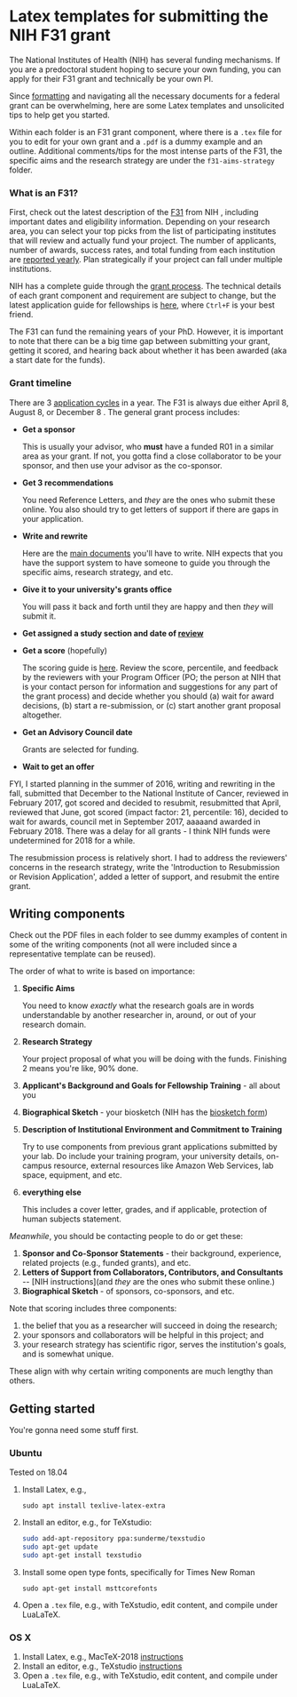 # Latex templates for submitting the NIH F31 grant

The National Institutes of Health (NIH) has several funding mechanisms. If you are a predoctoral student hoping to secure your own funding, you can apply for their F31 grant and technically be your own PI.

 Since [formatting](https://grants.nih.gov/grants/how-to-apply-application-guide/format-and-write/format-attachments.htm#papersizeandmargins) and navigating all the necessary documents for a federal grant can be overwhelming, here are some Latex templates and unsolicited tips to help get you started.
 
 Within each folder is an F31 grant component, where there is a `.tex` file for you to edit for your own grant and a `.pdf` is a dummy example and an outline. Additional comments/tips for the most intense parts of the F31, the specific aims and the research strategy are under the `f31-aims-strategy` folder.
 
### What is an F31?
First, check out the latest description of the [F31](https://grants.nih.gov/grants/guide/pa-files/PA-18-671.html) from NIH , including important dates and eligibility information. Depending on your research area, you can select your top picks from the list of participating institutes that will review and actually fund your project. The number of applicants, number of awards, success rates, and total funding from each institution are [reported yearly](https://report.nih.gov/success_rates/index.aspx). Plan strategically if your project can fall under multiple institutions.

 NIH has a complete guide through the [grant process](https://grants.nih.gov/grants/about_grants.htm). The technical details of each grant component and requirement are subject to change, but the latest application guide for fellowships is [here](https://grants.nih.gov/grants/how-to-apply-application-guide/forms-d/fellowship-forms-d.pdf), where `Ctrl+F` is your best friend.

The F31 can fund the remaining years of your PhD. However, it is important to note that there can be a big time gap between submitting your grant, getting it scored, and hearing back about whether it has been awarded (aka a start date for the funds).

### Grant timeline
There are 3 [application cycles](https://grants.nih.gov/grants/how-to-apply-application-guide/due-dates-and-submission-policies/due-dates.htm) in a year. The F31 is always due either April 8, August 8, or December 8 . The general grant process includes:
+ **Get a sponsor**

  This is usually your advisor, who **must** have a funded R01 in a similar area as your grant. If not, you gotta find a close collaborator to be your sponsor, and then use your advisor as the co-sponsor.

+ **Get 3 recommendations**

  You need Reference Letters, and *they* are the ones who submit these online. You also should try to get letters of support if there are gaps in your application.

+ **Write and rewrite**

  Here are the [main documents](https://grants.nih.gov/grants/how-to-apply-application-guide/format-and-write/page-limits.htm) you'll have to write. NIH expects that you have the support system to have someone to guide you through the specific aims, research strategy, and etc.

+ **Give it to your university's grants office**

  You will pass it back and forth until they are happy and then *they* will submit it.

+ **Get assigned a study section and date of [review](https://grants.nih.gov/grants/peer-review.htm)**

+ **Get a score** (hopefully)

  The scoring guide is [here](https://grants.nih.gov/grants/peer/guidelines_general/scoring_system_and_procedure.pdf). Review the score, percentile, and feedback by the reviewers with your Program Officer (PO; the person at NIH that is your contact person for information and suggestions for any part of the grant process) and decide whether you should (a) wait for award decisions, (b) start a re-submission, or (c) start another grant proposal altogether.

+ **Get an Advisory Council date**

  Grants are selected for funding.

+ **Wait to get an offer**

FYI, I started planning in the summer of 2016, writing and rewriting in the fall, submitted that December to the National Institute of Cancer, reviewed in February 2017, got scored and decided to resubmit, resubmitted that April, reviewed that June, got scored (impact factor: 21, percentile: 16), decided to wait for awards, council met in September 2017, aaaaand awarded in February 2018. There was a delay for all grants - I think NIH funds were undetermined for 2018 for a while.

The resubmission process is relatively short. I had to address the reviewers' concerns in the research strategy, write the 'Introduction to Resubmission or Revision Application', added a letter of support, and resubmit the entire grant.

## Writing components
Check out the PDF files in each folder to see dummy examples of content in some of the writing components (not all were included since a representative template can be reused).

The order of what to write is based on importance:
1. **Specific Aims**

   You need to know *exactly* what the research goals are in words understandable by another researcher in, around, or out of your research domain.
2. **Research Strategy**

   Your project proposal of what you will be doing with the funds. Finishing 2 means you're like, 90% done.

3. **Applicant's Background and Goals for Fellowship Training** - all about you

4. **Biographical Sketch** - your biosketch (NIH has the [biosketch form](https://grants.nih.gov/grants/forms/biosketch.htm))

5. **Description of Institutional Environment and Commitment to Training**

   Try to use components from previous grant applications submitted by your lab. Do include your training program, your university details, on-campus resource, external resources like Amazon Web Services, lab space, equipment, and etc.

5. **everything else**

   This includes a cover letter, grades, and if applicable, protection of human subjects statement.

*Meanwhile*, you should be contacting people to do or get these:
1. **Sponsor and Co-Sponsor Statements** - their background, experience, related projects (e.g., funded grants), and etc.
2. **Letters of Support from Collaborators, Contributors, and Consultants** -- [NIH instructions](and *they* are the ones who submit these online.)
3. **Biographical Sketch** - of sponsors, co-sponsors, and etc.

Note that scoring includes three components:
1. the belief that you as a researcher will succeed in doing the research;
2. your sponsors and collaborators will be helpful in this project; and
3. your research strategy has scientific rigor, serves the institution's goals, and is somewhat unique.

These align with why certain writing components are much lengthy than others.

## Getting started
You're gonna need some stuff first.

### Ubuntu
Tested on 18.04
1. Install Latex, e.g.,

   `sudo apt install texlive-latex-extra`
2. Install an editor, e.g., for TeXstudio:

   ```bash
   sudo add-apt-repository ppa:sunderme/texstudio
   sudo apt-get update
   sudo apt-get install texstudio
   ```
3. Install some open type fonts, specifically for Times New Roman

    `sudo apt-get install msttcorefonts`

4. Open a `.tex` file, e.g., with TeXstudio, edit content, and compile under LuaLaTeX.

### OS X
1. Install Latex, e.g., MacTeX-2018 [instructions](http://www.tug.org/mactex/)
2. Install an editor, e.g., TeXstudio [instructions](https://www.texstudio.org/)
3. Open a `.tex` file, e.g., with TeXstudio, edit content, and compile under LuaLaTeX.
